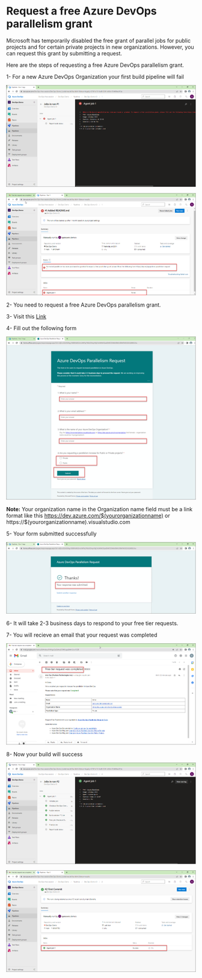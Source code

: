 # Request a free Azure DevOps parallelism grant

Microsoft has temporarily disabled the free grant of parallel jobs for public projects and for certain private projects in new organizations. However, you can request this grant by submitting a request.

Here are the steps of requesting a free Azure DevOps parallelism grant.

1- For a new Azure DevOps Organization your first build pipeline will fail

![](images/azure-devops-parallelism-request/pipeline-run-error-1.png)


![](images/azure-devops-parallelism-request/pipeline-run-error-2.png)


2- You need to request a free Azure DevOps parallelism grant.

3- Visit this <a href="https://aka.ms/azpipelines-parallelism-request" target="_blank">Link</a> 

4- Fill out the following form 

![](images/azure-devops-parallelism-request/parallelism-request-form.png)

**Note:** Your organization name in the Organization name field must be a link format like this 
https://dev.azure.com/$(yourorganizationname) or https://$(yourorganizationname).visualstudio.com

5- Your form submitted successfully

![](images/azure-devops-parallelism-request/parallelism-request-form-submitted.png)

6- It will take 2-3 business days to respond to your free tier requests.

7- You will recieve an email that your request was completed

![](images/azure-devops-parallelism-request/parallelism-request-reply.png)

8- Now your build will success 

![](images/azure-devops-parallelism-request/pipeline-run-success-1.png)

![](images/azure-devops-parallelism-request/pipeline-run-success-2.png)